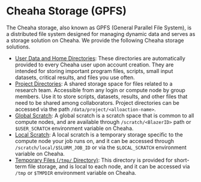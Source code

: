 # Cheaha Storage (GPFS)

The Cheaha storage, also known as GPFS (General Parallel File System), is a distributed file system designed for managing dynamic data and serves as a storage solution on Cheaha. We provide the following Cheaha storage solutions.

- [User Data and Home Directories](./individual_directories.md): These directories are automatically provided to every Cheaha user upon account creation. They are intended for storing important program files, scripts, small input datasets, critical results, and files you use often.
- [Project Directories](./project_directories.md): A shared storage space for files related to a research team. Accessible from any login or compute node by group members. Use it to store scripts, datasets, results, and other files that need to be shared among collaborators. Project directories can be accessed via the path `/data/project/<alloaction-name>`.
- [Global Scratch](./global_scratch.md): A global scratch is a scratch space that is common to all compute nodes, and are available through `/scratch/<BlazerID>` path or `$USER_SCRATCH` environment variable on Cheaha.
- [Local Scratch](./local_scratch.md): A local scratch is a temporary storage specific to the compute node your job runs on, and it can be accessed through `/scratch/local/$SLURM_JOB_ID` or via the `$LOCAL_SCRATCH` environment variable on Cheaha.
- [Temporary Files (`/tmp/` Directory)](./temporary_files.md): This directory is provided for short-term file storage, and is local to each node, and it can be accessed via `/tmp` or `$TMPDIR` environment variable on Cheaha.
